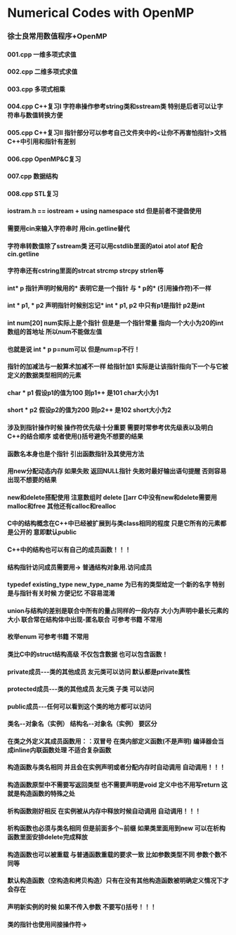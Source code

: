 # Numerical Codes with OpenMP
### 徐士良常用数值程序+OpenMP<br>


#### 001.cpp 一维多项式求值
#### 002.cpp 二维多项式求值
#### 003.cpp 多项式相乘
#### 004.cpp C++复习I 字符串操作参考string类和sstream类 特别是后者可以让字符串与数值转换方便
#### 005.cpp C++复习II 指针部分可以参考自己文件夹中的<让你不再害怕指针>文档 C++中引用和指针有差别
#### 006.cpp OpenMP&C复习
#### 007.cpp 数据结构
#### 008.cpp STL复习

#### iostram.h == iostream + using namespace std 但是前者不提倡使用
#### 需要用cin来输入字符串时 用cin.getline替代
#### 字符串转数值除了sstream类 还可以用cstdlib里面的atoi atol atof 配合cin.getline
#### 字符串还有cstring里面的strcat strcmp strcpy strlen等
#### int* p 指针声明时候用的* 表明它是一个指针 与 * p的* (引用操作符)不一样
#### int * p1, * p2 声明指针时候别忘记* int * p1, p2 中只有p1是指针 p2是int
#### int num[20] num实际上是个指针 但是是一个指针常量 指向一个大小为20的int数组的首地址 所以num不能做左值
#### 也就是说 int * p  p=num可以 但是num=p不行！
#### 指针的加减法与一般算术加减不一样 给指针加1 实际是让该指针指向下一个与它被定义的数据类型相同的元素
#### char * p1 假设p1的值为100 则p1++ 是101 char大小为1
#### short * p2 假设p2的值为200 则p2++ 是102 short大小为2
#### 涉及到指针操作时候 操作符优先级十分重要 需要时常参考优先级表以及明白C++的结合顺序 或者使用()括号避免不想要的结果
#### 函数名本身也是个指针 引出函数指针及其使用方法
#### 用new分配动态内存 如果失败 返回NULL指针 失败时最好输出语句提醒  否则容易出现不想要的结果
#### new和delete搭配使用 注意数组时 delete []arr C中没有new和delete需要用 malloc和free 其他还有calloc和realloc
#### C中的结构概念在C++中已经被扩展到与类class相同的程度 只是它所有的元素都是公开的 意即默认public 
#### C++中的结构也可以有自己的成员函数！！！
#### 结构指针访问成员需要用-> 普通结构对象用.访问成员
#### typedef  existing_type new_type_name 为已有的类型给定一个新的名字 特别是与指针有关时候 方便记忆 不容易混淆
#### union与结构的差别是联合中所有的量占同样的一段内存 大小为声明中最长元素的大小 联合常在结构体中出现-匿名联合 可参考书籍 不常用
#### 枚举enum 可参考书籍 不常用
#### 类比C中的struct结构高级 不仅包含数据 也可以包含函数！
#### private成员---类的其他成员 友元类可以访问 默认都是private属性
#### protected成员---类的其他成员 友元类 子类 可以访问
#### public成员---任何可以看到这个类的地方都可以访问
#### 类名--对象名（实例） 结构名--对象名（实例） 要区分
#### 在类之外定义其成员函数用：：双冒号 在类内部定义函数(不是声明) 编译器会当成inline内联函数处理 不适合复杂函数
#### 构造函数与类名相同 并且会在实例声明或者分配内存时自动调用 自动调用！！！
#### 构造函数原型中不需要写返回类型 也不需要声明是void 定义中也不用写return 这就是构造函数的特殊之处
#### 析构函数刚好相反 在实例被从内存中释放时候自动调用 自动调用！！！
#### 析构函数也必须与类名相同 但是前面多个~前缀 如果类里面用到new 可以在析构函数里面安排delete完成释放
#### 构造函数也可以被重载 与普通函数重载的要求一致 比如参数类型不同 参数个数不同等
#### 默认构造函数（空构造和拷贝构造）只有在没有其他构造函数被明确定义情况下才会存在
#### 声明新实例的时候 如果不传入参数 不要写()括号！！！
#### 类的指针也使用间接操作符->
